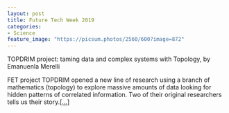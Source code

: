 ```yaml
---
layout: post
title: Future Tech Week 2019
categories:
- Science
feature_image: "https://picsum.photos/2560/600?image=872"
---
```

TOPDRIM project: taming data and complex systems with Topology,
by Emanuenla Merelli

FET project TOPDRIM opened a new line of research using a branch of mathematics (topology) to explore massive amounts of data looking for hidden patterns of correlated information. Two of their original researchers tells us their story.<a href=http://www.topdrim.eu/FutureTech-Week2019/blog/index.html>[...]</a>
